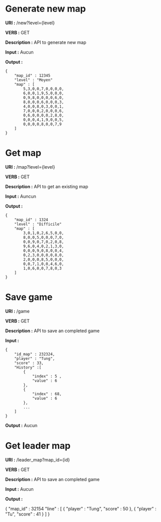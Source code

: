 # Generate new map 

**URI :** /new?level={level}

**VERB :** GET

**Description :** API to generate new map

**Input :** Aucun

**Output :** 

    {
        "map_id" : 12345
        "level" : "Moyen"
        "map" : [
            5,3,0,0,7,0,0,0,0,
            6,0,0,1,9,5,0,0,0,
            0,9,8,0,0,0,0,6,0,
            8,0,0,0,6,0,0,0,3,
            4,0,0,8,0,3,0,0,1,
            7,0,0,0,2,0,0,0,6,
            0,6,0,0,0,0,2,8,0,
            0,0,0,4,1,9,0,0,5,
            0,0,0,0,8,0,0,7,9
        ]
    }

# Get map 

**URI :** /map?level={level}

**VERB :** GET

**Description :** API to get an existing map

**Input :** Auncun

**Output :**

    {
        "map_id" : 1324
        "level" : "Difficile"
        "map" : [
            3,0,1,0,2,6,5,0,0,
            8,0,0,5,0,0,0,7,0,
            0,0,9,0,7,0,2,0,8,
            9,6,0,4,0,2,1,3,0,
            0,0,0,9,0,8,0,0,4,
            0,2,3,0,0,0,0,8,0,
            2,0,0,0,8,5,0,0,0,
            0,0,7,1,0,0,4,6,0,
            1,0,6,0,0,7,8,0,3
        ]
    }

# Save game 

**URI :** /game

**VERB :** GET

**Description :** API to save an completed game

**Input :** 

    {
        "id_map" : 232324,
        "player" : "Tung",
        "score" : 33,
        "History" :[
            {
                "index" : 5 ,
                "value" : 6
            },
            {
                "index" : 68,
                "value" : 6
            },
            ...
        ]
    }

**Output :** Aucun

# Get leader map 

**URI :** /leader_map?map_id={id}

**VERB :** GET

**Description :** API to save an completed game

**Input :** Aucun

**Output :** 

{
    "map_id" : 32154
    "line" : [
        {
            "player" : "Tung",
            "score" : 50
        },
        {
            "player" : "Tu",
            "score" : 41
        }
    ]
}